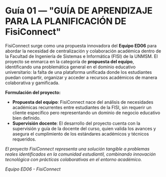 # Guía 01 — "GUÍA DE APRENDIZAJE PARA LA PLANIFICACIÓN DE FisiConnect"

FisiConnect surge como una propuesta innovadora del **Equipo ED06** para abordar la necesidad de centralización y colaboración académica dentro de la Facultad de Ingeniería de Sistemas e Informática (FISI) de la UNMSM. El proyecto se enmarca en la categoría de **propuesta del equipo**, identificando una problemática general en el dominio educativo universitario: la falta de una plataforma unificada donde los estudiantes puedan compartir, organizar y acceder a recursos académicos de manera colaborativa y gamificada.

**Formulación del proyecto:**
- **Propuesta del equipo**: FisiConnect nace del análisis de necesidades académicas recurrentes entre estudiantes de la FISI, sin requerir un cliente específico pero representando un dominio de negocio educativo bien definido.
- **Supervisión docente**: El desarrollo del proyecto cuenta con la supervisión y guía de la docente del curso, quien valida los avances y asegura el cumplimiento de los estándares académicos y técnicos requeridos.

*El proyecto FisiConnect representa una solución tangible a problemas reales identificados en la comunidad estudiantil, combinando innovación tecnológica con prácticas colaborativas en el entorno académico.*

*Equipo ED06 - FisiConnect* 
